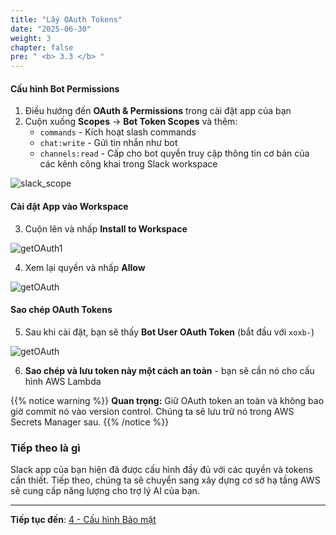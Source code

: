 ```yaml
---
title: "Lấy OAuth Tokens"
date: "2025-06-30"
weight: 3
chapter: false
pre: " <b> 3.3 </b> "
---
```


#### Cấu hình Bot Permissions

1. Điều hướng đến **OAuth & Permissions** trong cài đặt app của bạn
2. Cuộn xuống **Scopes** → **Bot Token Scopes** và thêm:
   - `commands` - Kích hoạt slash commands
   - `chat:write` - Gửi tin nhắn như bot
   - `channels:read` - Cấp cho bot quyền truy cập thông tin cơ bản của các kênh công khai trong Slack workspace
     
![slack_scope](/images/3-slack_app/3.3-Oauth_Permissions/slack_scope.png?width=90pc)

#### Cài đặt App vào Workspace

3. Cuộn lên và nhấp **Install to Workspace**

![getOAuth1](/images/3-slack_app/3.3-Oauth_Permissions/slack_OAuth0.png?width=90pc)

4. Xem lại quyền và nhấp **Allow**

![getOAuth](/images/3-slack_app/3.3-Oauth_Permissions/slack_OAuth1.png?width=90pc)

#### Sao chép OAuth Tokens

5. Sau khi cài đặt, bạn sẽ thấy **Bot User OAuth Token** (bắt đầu với `xoxb-`)

![getOAuth](/images/3-slack_app/3.3-Oauth_Permissions/getOAuth1.png?width=90pc)

6. **Sao chép và lưu token này một cách an toàn** - bạn sẽ cần nó cho cấu hình AWS Lambda

{{% notice warning %}}
**Quan trọng:** Giữ OAuth token an toàn và không bao giờ commit nó vào version control. Chúng ta sẽ lưu trữ nó trong AWS Secrets Manager sau.
{{% /notice %}}

### Tiếp theo là gì

Slack app của bạn hiện đã được cấu hình đầy đủ với các quyền và tokens cần thiết. Tiếp theo, chúng ta sẽ chuyển sang xây dựng cơ sở hạ tầng AWS sẽ cung cấp năng lượng cho trợ lý AI của bạn.

---

**Tiếp tục đến**: [4 - Cấu hình Bảo mật](../../4-security/)
